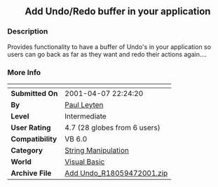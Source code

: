 ﻿<div align="center">

## Add Undo/Redo buffer in your application


</div>

### Description

Provides functionality to have a buffer of Undo's in your application so users can go back as far as they want and redo their actions again....
 
### More Info
 


<span>             |<span>
---                |---
**Submitted On**   |2001-04-07 22:24:20
**By**             |[Paul Leyten](https://github.com/Planet-Source-Code/PSCIndex/blob/master/ByAuthor/paul-leyten.md)
**Level**          |Intermediate
**User Rating**    |4.7 (28 globes from 6 users)
**Compatibility**  |VB 6\.0
**Category**       |[String Manipulation](https://github.com/Planet-Source-Code/PSCIndex/blob/master/ByCategory/string-manipulation__1-5.md)
**World**          |[Visual Basic](https://github.com/Planet-Source-Code/PSCIndex/blob/master/ByWorld/visual-basic.md)
**Archive File**   |[Add Undo\_R18059472001\.zip](https://github.com/Planet-Source-Code/paul-leyten-add-undo-redo-buffer-in-your-application__1-22217/archive/master.zip)








